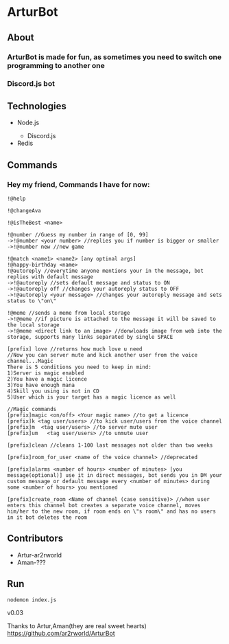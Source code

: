 # ArturBot

## About

### ArturBot is made for fun, as sometimes you need to switch one programming to another one

### Discord.js bot

## Technologies

<ul>
<li>Node.js</li>
<ul>
<li>Discord.js</li>
</ul>
<li>Redis</li>
</ul>

## Commands

### Hey my friend, Commands I have for now:

```
!@help

!@changeAva

!@isTheBest <name>

!@number //Guess my number in range of [0, 99]
->!@number <your number> //replies you if number is bigger or smaller
->!@number new //new game

!@match <name1> <name2> [any optinal args]
!@happy-birthday <name>
!@autoreply //everytime anyone mentions your in the message, bot replies with default message
->!@autoreply //sets default message and status to ON
->!@autoreply off //changes your autoreply status to OFF
->!@autoreply <your message> //changes your autoreply message and sets status to \"on\"

!@meme //sends a meme from local storage
->!@meme //if picture is attached to the message it will be saved to the local storage
->!@meme <direct link to an image> //donwloads image from web into the storage, supports many links separated by single SPACE

[prefix] love //returns how much love u need
//Now you can server mute and kick another user from the voice channel...Magic
There is 5 conditions you need to keep in mind:
1)Server is magic enabled
2)You have a magic licence
3)You have enough mana
4)Skill you using is not in CD
5)User which is your target has a magic licence as well

//Magic commands
[prefix]magic <on/off> <Your magic name> //to get a licence
[prefix]k <tag user/users> //to kick user/users from the voice channel
[prefix]m  <tag user/users> //to server mute user
[prefix]um   <tag user/users> //to unmute user

[prefix]clean //cleans 1-100 last messages not older than two weeks

[prefix]room_for_user <name of the voice channel> //deprecated

[prefix]alarms <number of hours> <number of minutes> [you message(optional)] use it in direct messages, bot sends you in DM your custom message or default message every <number of minutes> during some <number of hours> you mentioned

[prefix]create_room <Name of channel (case sensitive)> //when user enters this channel bot creates a separate voice channel, moves him/her to the new room, if room ends on \"s room\" and has no users in it bot deletes the room
```

## Contributors

<ul>
  <li>Artur-ar2rworld</li>
  <li>Aman-???</li>
</ul>

## Run

```bash
nodemon index.js
```

v0.03

Thanks to Artur,Aman(they are real sweet hearts)
https://github.com/ar2rworld/ArturBot
